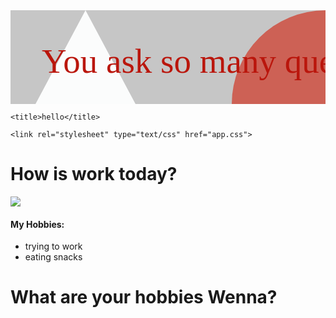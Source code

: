 <html>
<head>
	
  <svg width="100%" height="100%">
    <rect width="100%" height="100%" fill="#c6c6c6" />
    <circle cx="100%" cy="100%" r="150" fill="#CD6155"/>
    <polygon points="120,0 240,225 0,225" fill="#FBFCFC"/>
    <text x="50" y="100" font-family="Verdana" font-size="55"
          fill="#ba160c">
           You ask so many questions
    </text>
	
  </svg>
  
	<title>hello</title>

	<link rel="stylesheet" type="text/css" href="app.css">

<!-- 	<style type="text/css">
/*		selector {
			property: value;
		}*/

		h1{
			color: red;
		}

		li {
			color: orange;
		}
	</style> -->
</head>
<body>
<h1>How is work today?</h1>

<img src="https://lh3.googleusercontent.com/fjbO-MhSiUFFUIGFbuusGFSFClWv1B65Mymo_1dYmEqhmzfrTsk6luDz5U1lmNWxdELQfBjuF-97IKqT8cjFe03GE757Grzn2W48azaqTlFtadcGiBlapKWWgl4CbEprd_eh5D8nfU-DkfUZYzZlpRdvfiYLkSSftrIxlwFXkrB79zE--MqlQq2VhxF1_NIZf85S3q5U-FUk4Ek7_reoXaqgiGYq_aVAAkxJaAoCdFl2zNTm1dw0Z24K_i9PYZiFGLt5S-_4aI_lIrr1uq1sJ7slWqpW1LWMpyDKbnxEnEpN1fGWYPuP0jQRCjNJXhnEfBnmyRzMxqK9VKP2dHg26__dwMx-jGR8lZ4amJl4VoKtO1pbluYKqTpx4coqCw2W1jLqVHhOTI_KSmABueiawWiVpHbTP727v6tKAFo29dcYGQbEbaGrrArbZkjofZo5P8kGYo-8pJSDgvJfWwlYEW4nWB-R6lAxzJkHjVfWxv_eYbQKz1xPvN0Hugh_KbzQ-JIbDMFRXnQVkCRYV11c1v47oif0_tzrtuckHjrSrEzPKXxpE-f1b5zCAuyHBrYF2aBXMKoUgjegc3QgKA26Dh30LyMj4PKxLXwcs6sxPp5FcJZMogLyp7-FP6jwNIKM6PeW5gt59-EOgnjv0ZC8ZCYfOgDtE6b2=w858-h1084-no">

<h4>My Hobbies:</h4>
<ul>
	<li>trying to work</li>
	<li>eating snacks</li>
</ul>

<h1>What are your hobbies Wenna?</h1>

</body>
</html>
